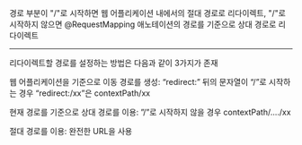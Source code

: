 경로 부분이 "/"로 시작하면 웹 어플리케이션 내에서의 절대 경로로 리다이렉트,
"/"로 시작하지 않으면 @RequestMapping 애노테이션의 경로를 기준으로
상대 경로로 리다이렉트

---

리다이렉트할 경로를 설정하는 방법은 다음과 같이 3가지가 존재

웹 어플리케이션을 기준으로 이동 경로를 생성:
“redirect:” 뒤의 문자열이 “/”로 시작하는 경우
“redirect:/xx”은 contextPath/xx

현재 경로를 기준으로 상대 경로를 이용:
”/”로 시작하지 않을 경우 contextPath/..../xx

절대 경로를 이용:
완전한 URL을 사용
